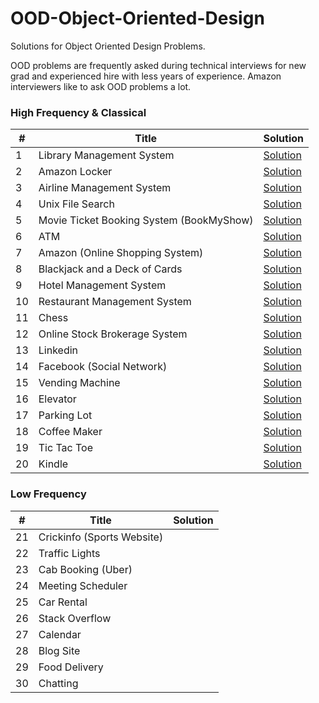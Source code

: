 # OOD-Object-Oriented-Design
Solutions for Object Oriented Design Problems.

OOD problems are frequently asked during technical interviews for new grad and experienced hire with less years of experience. Amazon interviewers like to ask OOD problems a lot.

### High Frequency & Classical
\# | Title | Solution
---|---|---
1 | Library Management System | [Solution](ood/library_management.md)
2 | Amazon Locker | [Solution](ood/amazon_locker.md)
3 | Airline Management System | [Solution](ood/airline_management.md)
4 | Unix File Search |  [Solution](ood/file_search.md)
5 | Movie Ticket Booking System (BookMyShow) | [Solution](ood/movie_ticket.md)
6 | ATM | [Solution](ood/atm.md)
7 | Amazon (Online Shopping System) | [Solution](ood/amazon.md)
8 | Blackjack and a Deck of Cards | [Solution](ood/blackjack.md)
9 | Hotel Management System | [Solution](ood/hotel.md)
10 | Restaurant Management System | [Solution](ood/restaurant.md)
11 | Chess | [Solution](ood/chess.md)
12 | Online Stock Brokerage System | [Solution](ood/brokerage.md)
13 | Linkedin | [Solution](ood/linkedin.md)
14 | Facebook (Social Network) | [Solution](ood/facebook.md)
15 | Vending Machine | [Solution](ood/vending_machine.md)
16 | Elevator | [Solution](ood/elevator.md)
17 | Parking Lot | [Solution](ood/parking_lot.md)
18 | Coffee Maker | [Solution](ood/coffee_maker.md)
19 | Tic Tac Toe | [Solution](ood/tic_tac_toe.md)
20 | Kindle | [Solution](ood/kindle.md)

### Low Frequency
\# | Title | Solution
---|---|---
21 | Crickinfo (Sports Website) |
22 | Traffic Lights |
23 | Cab Booking (Uber) |
24 | Meeting Scheduler |
25 | Car Rental |
26 | Stack Overflow | 
27 | Calendar |
28 | Blog Site |
29 | Food Delivery | 
30 | Chatting |

